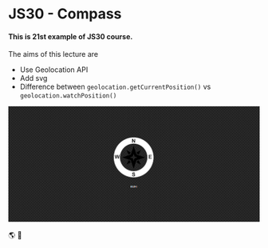 # JS30 - Compass
#### This is 21st example of JS30 course.
The aims of this lecture are 

- Use Geolocation API
- Add svg
- Difference between `geolocation.getCurrentPosition()` vs `geolocation.watchPosition()`

![](compass.png)

:earth_americas: :milky_way: